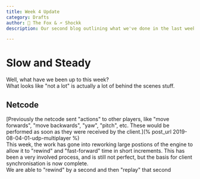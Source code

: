 ```yaml
---
title: Week 4 Update
category: Drafts
author: 🦊 The Fox & 🗲 Shockk
description: Our second blog outlining what we've done in the last week and how we've progressed.

---
```


# Slow and Steady

Well, what have we been up to this week?  
What looks like "not a lot" is actually a lot of behind the scenes stuff.  

## Netcode

[Previously the netcode sent "actions" to other players, like "move forwards", "move backwards", "yaw", "pitch", etc. These would be performed as soon as they were received by the client.](% post_url 2019-08-04-01-udp-multiplayer %)   
This week, the work has gone into reworking large postions of the engine to allow it to "rewind" and "fast-forward" time in short increments. This has been a very involved process, and is still not perfect, but the basis for client synchronisation is now complete.  
We are able to "rewind" by a second and then "replay" that second 